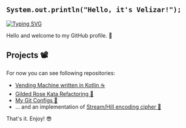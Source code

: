 ## `System.out.println("Hello, it's Velizar!");`

[![Typing SVG](https://readme-typing-svg.herokuapp.com/?lines=Hello,+it's+Velizar+!+👋;You+can+find+some+info+and+link+about+me+here)](https://git.io/typing-svg)

Hello and welcome to my GitHub profile. 👋


## Projects 📽️

For now you can see following repositories:

* [Vending Machine written in Kotlin ☕](https://github.com/velizartodorov/VendingMachine)
* [Gilded Rose Kata Refactoring 🔨](https://github.com/velizartodorov/GildedRose-Refactoring-Kata/tree/feature/add-conjuring-item)
* [My Git Configs 🌿](https://github.com/velizartodorov/GitCommandsConfigs)
* ... and an implementation of [Stream/Hill encoding cipher 🔐](https://github.com/velizartodorov/cryptographyStreamHillCipher)

That's it. Enjoy! 😎
